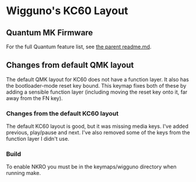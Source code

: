 Wigguno's KC60 Layout
======================

## Quantum MK Firmware
For the full Quantum feature list, see [the parent readme.md](/readme.md).

## Changes from default QMK layout
The default QMK layout for KC60 does not have a function layer. It also has the bootloader-mode reset key bound. This keymap fixes both of these by adding a sensible function layer (including moving the reset key onto it, far away from the FN key).

### Changes from the default KC60 layout
The default KC60 layout is good, but it was missing media keys. I've added previous, play/pause and next. I've also removed some of the keys from the function layer I didn't use.

### Build
To enable NKRO you must be in the keymaps/wigguno directory when running make.

